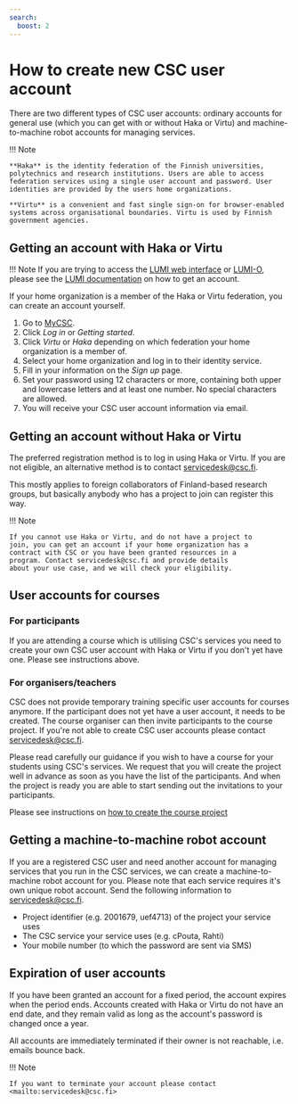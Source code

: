 ```yaml
---
search:
  boost: 2
---
```


# How to create new CSC user account

There are two different types of CSC user accounts: ordinary accounts for general use (which you can get with or
without Haka or Virtu) and machine-to-machine robot accounts for managing services.

!!! Note

    **Haka** is the identity federation of the Finnish universities, polytechnics and research institutions. Users are able to access federation services using a single user account and password. User identities are provided by the users home organizations.
    
    **Virtu** is a convenient and fast single sign-on for browser-enabled systems across organisational boundaries. Virtu is used by Finnish government agencies.

## Getting an account with Haka or Virtu

!!! Note 
    If you are trying to access the [LUMI web interface](https://www.lumi.csc.fi) or [LUMI-O](https://www.auth.lumidata.eu),
    please see the [LUMI documentation](https://docs.lumi-supercomputer.eu/firststeps/accessLUMI/) on how to get an account.

If your home organization is a member of the Haka or Virtu federation, you
can create an account yourself.

1. Go to [MyCSC](http://my.csc.fi).
1. Click _Log in_ or _Getting started_.
1. Click _Virtu_ or _Haka_ depending on which federation your home
organization is a member of.
1. Select your home organization and log in to their identity service.
1. Fill in your information on the _Sign up_ page.
1. Set your password using 12 characters or more, containing both upper
and lowercase letters and at least one number. No special characters are
allowed.
1. You will receive your CSC user account information via email.

## Getting an account without Haka or Virtu

The preferred registration method is to log in using Haka or
Virtu. If you are not eligible, an alternative method is to contact servicedesk@csc.fi.

This mostly applies to foreign collaborators of Finland-based research
groups, but basically anybody who has a project to join can register
this way.

!!! Note

    If you cannot use Haka or Virtu, and do not have a project to
    join, you can get an account if your home organization has a
    contract with CSC or you have been granted resources in a
    program. Contact servicedesk@csc.fi and provide details
    about your use case, and we will check your eligibility.

## User accounts for courses

### For participants

If you are attending a course which is utilising CSC's services you need to create your own CSC user account with Haka or Virtu if you don't yet have one. Please see instructions above. 

### For organisers/teachers

CSC does not provide temporary training specific user accounts for courses anymore. If the participant does not yet have a user account, it needs to be created. The course organiser can then invite participants to the course project. If you're not able to create CSC user accounts please contact servicedesk@csc.fi.

Please read carefully our guidance if you wish to have a course for your students using CSC's services. We request that you will create the project well in advance as soon as you have the list of the participants. And when the project is ready you are able to start sending out the invitations to your participants. 

Please see instructions on [how to create the course project](how-to-create-new-project.md#course)


## Getting a machine-to-machine robot account

If you are a registered CSC user and need another account for managing
services that you run in the CSC services, we can create a
machine-to-machine robot account for you. Please note that each service requires it's own unique robot account. Send the following
information to servicedesk@csc.fi.

* Project identifier (e.g. 2001679, uef4713) of the project your
  service uses
* The CSC service your service uses (e.g. cPouta, Rahti)
* Your mobile number (to which the password are sent via SMS)

## Expiration of user accounts

If you have been granted an account for a fixed period, the account expires when the period ends. Accounts created with Haka or Virtu do not have an end date, and they remain valid as long as the account's password is changed once a year.

All accounts are immediately terminated if their owner is not reachable, i.e. emails bounce back.

!!! Note

    If you want to terminate your account please contact <mailto:servicedesk@csc.fi>
